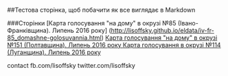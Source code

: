 ##Тестова сторінка, щоб побачити як все виглядає в Markdown

###Сторінки
[Карта голосування "на дому" в окрузі №85 (Івано-Франківщина). Липень 2016 року] (http://lisoffsky.github.io/eldata/iv-fr-85_domashne-golosuvannia.html)
[Карта голосування "на дому" в окрузі №151 (Полтавщина). Липень 2016 року ](http://lisoffsky.github.io/eldata/pltv-151_domashne-golosuv.html)
[Карта голосування в окрузі №114 (Луганщина). Липень 2016 року](http://lisoffsky.github.io/eldata/html%20with%20text%20114%20okruh.html)

contact
fb.com/lisoffsky
twitter.com/lisoffsky

